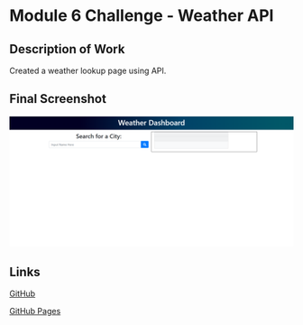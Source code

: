 # Module 6 Challenge - Weather API

## Description of Work
Created a weather lookup page using API.

## Final Screenshot
![final screenshot](./assets/images/unit06finalscreenshot.png)

## Links
[GitHub](https://github.com/bpavlis/weather-dashboard)

[GitHub Pages](https://bpavlis.github.io/weather-dashboard/)